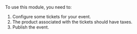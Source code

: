 To use this module, you need to:

1.  Configure some tickets for your event.
2.  The product associated with the tickets should have taxes.
3.  Publish the event.
